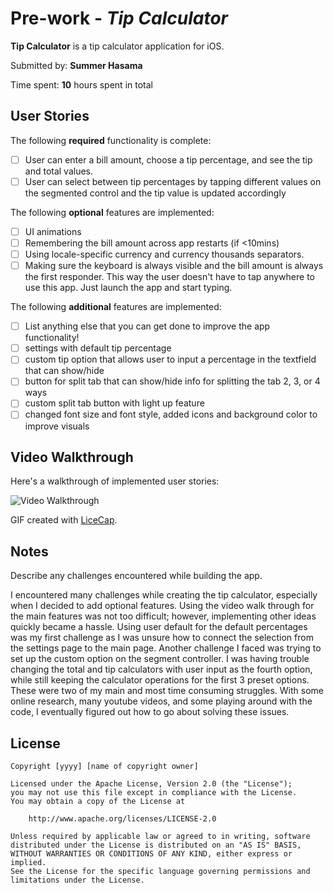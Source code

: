 # Pre-work - *Tip Calculator*

**Tip Calculator** is a tip calculator application for iOS.

Submitted by: **Summer Hasama**

Time spent: **10** hours spent in total

## User Stories

The following **required** functionality is complete:

* [ ] User can enter a bill amount, choose a tip percentage, and see the tip and total values.
* [ ] User can select between tip percentages by tapping different values on the segmented control and the tip value is updated accordingly

The following **optional** features are implemented:

* [ ] UI animations
* [ ] Remembering the bill amount across app restarts (if <10mins)
* [ ] Using locale-specific currency and currency thousands separators.
* [ ] Making sure the keyboard is always visible and the bill amount is always the first responder. This way the user doesn't have to tap anywhere to use this app. Just launch the app and start typing.

The following **additional** features are implemented:

- [ ] List anything else that you can get done to improve the app functionality!
- [ ] settings with default tip percentage
- [ ] custom tip option that allows user to input a percentage in the textfield that can show/hide
- [ ] button for split tab that can show/hide info for splitting the tab 2, 3, or 4 ways
- [ ] custom split tab button with light up feature
- [ ] changed font size and font style, added icons and background color to improve visuals

## Video Walkthrough

Here's a walkthrough of implemented user stories:

<img src='http://g.recordit.co/h40lH1poJO.gif' title='Video Walkthrough' width='' alt='Video Walkthrough' />

GIF created with [LiceCap](http://www.cockos.com/licecap/).

## Notes

Describe any challenges encountered while building the app.

I encountered many challenges while creating the tip calculator, especially when I decided to add optional features. Using the video walk through for the main features was not too difficult; however, implementing other ideas quickly became a hassle. Using user default for the default percentages was my first challenge as I was unsure how to connect the selection from the settings page to the main page. Another challenge I faced was trying to set up the custom option on the segment controller. I was having trouble changing the total and tip calculators with user input as the fourth option, while still keeping the calculator operations for the first 3 preset options. These were two of my main and most time consuming struggles. With some online research, many youtube videos, and some playing around with the code, I eventually figured out how to go about solving these issues. 

## License

    Copyright [yyyy] [name of copyright owner]

    Licensed under the Apache License, Version 2.0 (the "License");
    you may not use this file except in compliance with the License.
    You may obtain a copy of the License at

        http://www.apache.org/licenses/LICENSE-2.0

    Unless required by applicable law or agreed to in writing, software
    distributed under the License is distributed on an "AS IS" BASIS,
    WITHOUT WARRANTIES OR CONDITIONS OF ANY KIND, either express or implied.
    See the License for the specific language governing permissions and
    limitations under the License.
